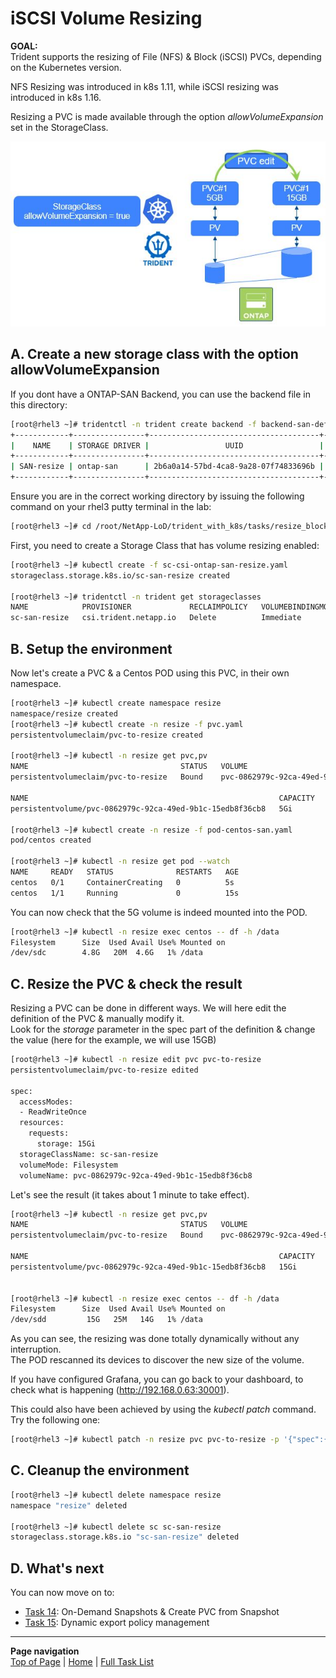 # iSCSI Volume Resizing

**GOAL:**  
Trident supports the resizing of File (NFS) & Block (iSCSI) PVCs, depending on the Kubernetes version.  

NFS Resizing was introduced in k8s 1.11, while iSCSI resizing was introduced in k8s 1.16.  

Resizing a PVC is made available through the option *allowVolumeExpansion* set in the StorageClass.

![Scenario13](../../../images/scenario13.jpg "Scenario13")

## A. Create a new storage class with the option allowVolumeExpansion

If you dont have a ONTAP-SAN Backend, you can use the backend file in this directory:

```bash
[root@rhel3 ~]# tridentctl -n trident create backend -f backend-san-default.json
+------------+----------------+--------------------------------------+--------+---------+
|    NAME    | STORAGE DRIVER |                 UUID                 | STATE  | VOLUMES |
+------------+----------------+--------------------------------------+--------+---------+
| SAN-resize | ontap-san      | 2b6a0a14-57bd-4ca8-9a28-07f74833696b | online |       0 |
+------------+----------------+--------------------------------------+--------+---------+
```
Ensure you are in the correct working directory by issuing the following command on your rhel3 putty terminal in the lab:

```bash
[root@rhel3 ~]# cd /root/NetApp-LoD/trident_with_k8s/tasks/resize_block/
```

First, you need to create a Storage Class that has volume resizing enabled:

```bash
[root@rhel3 ~]# kubectl create -f sc-csi-ontap-san-resize.yaml
storageclass.storage.k8s.io/sc-san-resize created

[root@rhel3 ~]# tridentctl -n trident get storageclasses
NAME            PROVISIONER             RECLAIMPOLICY   VOLUMEBINDINGMODE   ALLOWVOLUMEEXPANSION   AGE
sc-san-resize   csi.trident.netapp.io   Delete          Immediate           true                   3h3m
```

## B. Setup the environment

Now let's create a PVC & a Centos POD using this PVC, in their own namespace.

```bash
[root@rhel3 ~]# kubectl create namespace resize
namespace/resize created
[root@rhel3 ~]# kubectl create -n resize -f pvc.yaml
persistentvolumeclaim/pvc-to-resize created

[root@rhel3 ~]# kubectl -n resize get pvc,pv
NAME                                  STATUS   VOLUME                                     CAPACITY   ACCESS MODES   STORAGECLASS    AGE
persistentvolumeclaim/pvc-to-resize   Bound    pvc-0862979c-92ca-49ed-9b1c-15edb8f36cb8   5Gi        RWO            sc-san-resize   11s

NAME                                                        CAPACITY   ACCESS MODES   RECLAIM POLICY   STATUS   CLAIM                  STORAGECLASS    REASON   AGE
persistentvolume/pvc-0862979c-92ca-49ed-9b1c-15edb8f36cb8   5Gi        RWO            Delete           Bound    resize/pvc-to-resize   sc-san-resize            10s

[root@rhel3 ~]# kubectl create -n resize -f pod-centos-san.yaml
pod/centos created

[root@rhel3 ~]# kubectl -n resize get pod --watch
NAME     READY   STATUS              RESTARTS   AGE
centos   0/1     ContainerCreating   0          5s
centos   1/1     Running             0          15s
```

You can now check that the 5G volume is indeed mounted into the POD.

```bash
[root@rhel3 ~]# kubectl -n resize exec centos -- df -h /data
Filesystem      Size  Used Avail Use% Mounted on
/dev/sdc        4.8G   20M  4.6G   1% /data
```

## C. Resize the PVC & check the result

Resizing a PVC can be done in different ways. We will here edit the definition of the PVC & manually modify it.  
Look for the *storage* parameter in the spec part of the definition & change the value (here for the example, we will use 15GB)

```bash
[root@rhel3 ~]# kubectl -n resize edit pvc pvc-to-resize
persistentvolumeclaim/pvc-to-resize edited

spec:
  accessModes:
  - ReadWriteOnce
  resources:
    requests:
      storage: 15Gi
  storageClassName: sc-san-resize
  volumeMode: Filesystem
  volumeName: pvc-0862979c-92ca-49ed-9b1c-15edb8f36cb8
```

Let's see the result (it takes about 1 minute to take effect).

```bash
[root@rhel3 ~]# kubectl -n resize get pvc,pv
NAME                                  STATUS   VOLUME                                     CAPACITY   ACCESS MODES   STORAGECLASS    AGE
persistentvolumeclaim/pvc-to-resize   Bound    pvc-0862979c-92ca-49ed-9b1c-15edb8f36cb8   15Gi       RWO            sc-san-resize   4m3s

NAME                                                        CAPACITY   ACCESS MODES   RECLAIM POLICY   STATUS   CLAIM                   STORAGECLASS    REASON   AGE
persistentvolume/pvc-0862979c-92ca-49ed-9b1c-15edb8f36cb8   15Gi       RWO            Delete           Bound    resize/pvc-to-resize   sc-san-resize            4m2s


[root@rhel3 ~]# kubectl -n resize exec centos -- df -h /data
Filesystem      Size  Used Avail Use% Mounted on
/dev/sdd         15G   25M   14G   1% /data
```

As you can see, the resizing was done totally dynamically without any interruption.  
The POD rescanned its devices to discover the new size of the volume.  

If you have configured Grafana, you can go back to your dashboard, to check what is happening (<http://192.168.0.63:30001>).  

This could also have been achieved by using the _kubectl patch_ command. Try the following one:

```bash
[root@rhel3 ~]# kubectl patch -n resize pvc pvc-to-resize -p '{"spec":{"resources":{"requests":{"storage":"20Gi"}}}}'
```

## C. Cleanup the environment

```bash
[root@rhel3 ~]# kubectl delete namespace resize
namespace "resize" deleted

[root@rhel3 ~]# kubectl delete sc sc-san-resize
storageclass.storage.k8s.io "sc-san-resize" deleted
```

## D. What's next

You can now move on to:  

- [Task 14](../Task_14): On-Demand Snapshots & Create PVC from Snapshot  
- [Task 15](../Task_15): Dynamic export policy management  

---
**Page navigation**  
[Top of Page](#top) | [Home](/README.md) | [Full Task List](/README.md#prod-k8s-cluster-tasks)

